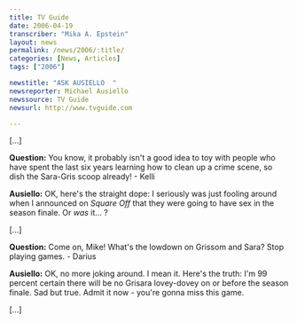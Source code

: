 ```yaml
---
title: TV Guide
date: 2006-04-19
transcriber: "Mika A. Epstein"
layout: news
permalink: /news/2006/:title/
categories: [News, Articles]
tags: ["2006"]

newstitle: "ASK AUSIELLO  "
newsreporter: Michael Ausiello
newssource: TV Guide
newsurl: http://www.tvguide.com

---
```


[...]

**Question:** You know, it probably isn't a good idea to toy with people who have spent the last six years learning how to clean up a crime scene, so dish the Sara-Gris scoop already! - Kelli

**Ausiello:** OK, here's the straight dope: I seriously was just fooling around when I announced on *Square Off* that they were going to have sex in the season finale. Or *was* it... ?

[...]

**Question:** Come on, Mike! What's the lowdown on Grissom and Sara? Stop playing games. - Darius

**Ausiello:** OK, no more joking around. I mean it. Here's the truth: I'm 99 percent certain there will be no Grisara lovey-dovey on or before the season finale. Sad but true. Admit it now - you're gonna miss this game.

[...]
